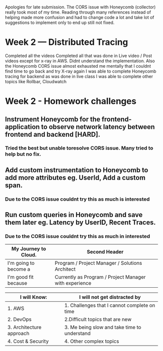 Apologies for late submission. The CORS issue with Honeycomb (collector) really took most of my time. Reading through many references instead of helping made more confusion and had to change code a lot and take lot of suggestions to implement only to end up still not fixed.

# Week 2 — Distributed Tracing

Completed all the videos
Completed all that was done in Live video / Post videos except for x-ray in AWS. Didnt understand the implementation. Also the Honeycomb CORS issue almost exhausted me mentally that I couldnt find time to go back and try X-ray again
I was able to complete Honeycomb tracing for backend as was done in live class
I was able to complete other topics like Rollbar, Cloudwatch 

# Week 2 - Homework challenges

## Instrument Honeycomb for the frontend-application to observe network latency between frontend and backend [HARD].
  ### Tried the best but unable toresolve CORS issue. Many tried to help but no fix. 
  
## Add custom instrumentation to Honeycomb to add more attributes eg. UserId, Add a custom span.
  ### Due to the CORS issue couldnt try this as much is interested
  
## Run custom queries in Honeycomb and save them later eg. Latency by UserID, Recent Traces.
  ### Due to the CORS issue couldnt try this as much in interested
  
| My Journey to Cloud.  | Second Header |
| -------------------   | ------------- |
| I'm going to become a | Program / Project Manager / Solutions Architect   |
| I'm good fit because  | Currently as Program / Project Manager with experience  |  


| I will Know:          | I will not get distracted by |
| --------------------  | ---------------------------- |
| 1. AWS                | 1. Challenges that I cannot complete on time|
| 2. DevOps             | 2.Difficult topics that are new |
| 3. Architecture approach | 3. Me being slow and take time to understand |
| 4. Cost & Security | 4. Other complex topics |

